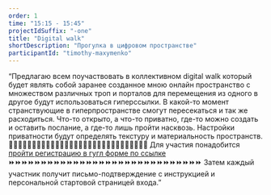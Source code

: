 ```yaml
---
order: 1
time: "15:15 - 15:45"
projectIdSuffix: "-one"
title: "Digital walk"
shortDescription: "Прогулка в цифровом пространстве"
participantId: "timothy-maxymenko"
---
```


“Предлагаю всем поучаствовать в коллективном digital walk который будет являть собой заранее созданное мною онлайн пространство с множеством различных троп и порталов для перемещения из одного в другое будут использоваться гиперссылки. В какой-то момент странствующие в гиперпространстве смогут пересекаться и так же расходиться. Чтo-то открыто, а что-то приватно, где-то можно создать и оставить послание, а где-то лишь пройти насквозь. Настройки приватности будут определять текстуру и материальность пространств. 🔗🔗🔗🔗🔗🔗🔗🔗🔗🔗🔗🔗🔗🔗🔗🔗🔗🔗🔗🔗🔗🔗🔗🔗🔗🔗🔗🔗🔗🔗 
Для участия понадобится [пройти регистрацию в гугл форме по ссылке](https://docs.google.com/forms/d/e/1FAIpQLScBE21cIHW5GHm2916VUfkzUJ_9hfaOfqFl-FQxiLu9AWjb7A/viewform?usp=sf_link)  ⏩⏩⏩⏩⏩⏩⏩⏩⏩⏩⏩⏩⏩⏩⏩⏩⏩⏩⏩⏩⏩⏩⏩⏩⏩⏩⏩⏩⏩⏩ Затем каждый участник получит письмо-подтверждение с инструкцией и персональной стартовой страницей входа.”
